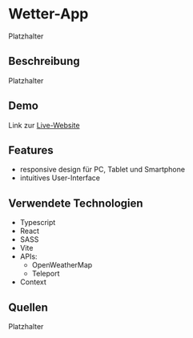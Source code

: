 # Wetter-App
Platzhalter

## Beschreibung
Platzhalter

## Demo

Link zur [Live-Website](https://jonashencke.github.io/weather-app/) 

## Features

- responsive design für PC, Tablet und Smartphone
- intuitives User-Interface

## Verwendete Technologien
- Typescript
- React
- SASS
- Vite
- APIs:
   - OpenWeatherMap
   - Teleport 
- Context

## Quellen
Platzhalter